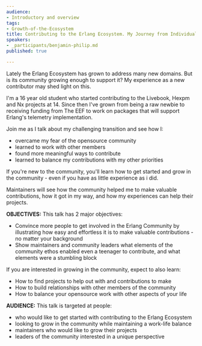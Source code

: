 ```yaml
---
audience:
- Introductory and overview
tags:
- Growth-of-the-Ecosystem
title: Contributing to the Erlang Ecosystem. My Journey from Individual Contributor to Maintainer
speakers:
- _participants/benjamin-philip.md
published: true

---
```

Lately the Erlang Ecosystem has grown to address many new domains. But is its community growing enough to support it? My experience as a new contributor may shed light on this.

I'm a 16 year old student who started contributing to the Livebook, Hexpm and Nx projects at 14. Since then I've grown from being a raw newbie to receiving funding from The EEF to work on packages that will support Erlang's telemetry implementation.

Join me as I talk about my challenging transition and see how I:
* overcame my fear of the opensource community
* learned to work with other members
* found more meaningful ways to contribute
* learned to balance my contributions with my other priorities

If you're new to the community, you'll learn how to get started and grow in the community - even if you have as little experience as i did.

Maintainers will see how the community helped me to make valuable contributions, how it got in my way, and how my experiences can help their projects.

**OBJECTIVES:**
This talk has 2 major objectives:

* Convince more people to get involved in the Erlang Community by illustrating  how easy and effortless it is to make valuable contributions - no matter your background
* Show maintainers and community leaders what elements of the community ethos enabled even a teenager to contribute, and what elements were a stumbling block

If you are interested in growing in the community, expect to also learn:
* How to find projects to help out with and contributions to make
* How to build relationships with other members of the community
* How to balance your opensource work with other aspects of your life

**AUDIENCE:**
This talk is targeted at people:

* who would like to get started with contributing to the Erlang Ecosystem
* looking to grow in the community while maintaining a work-life balance
* maintainers who would like to grow their projects
* leaders of the community interested in a unique perspective
